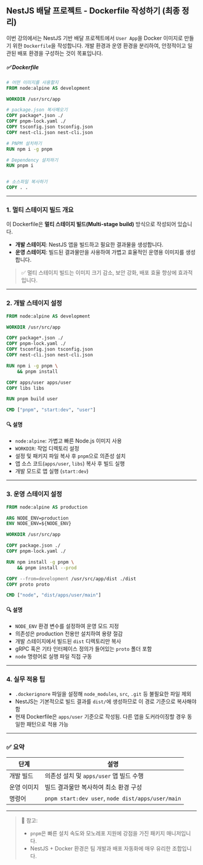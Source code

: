 ## NestJS 배달 프로젝트 - Dockerfile 작성하기 (최종 정리)

이번 강의에서는 NestJS 기반 배달 프로젝트에서 `User App`을 Docker 이미지로 만들기 위한 `Dockerfile`을 작성합니다. 개발 환경과 운영 환경을 분리하여, 안정적이고 일관된 배포 환경을 구성하는 것이 목표입니다.

##### ✅ Dockerfile

```dockerfile
# 어떤 이미지를 사용할지
FROM node:alpine AS development

WORKDIR /usr/src/app

# package.json 복사해오기
COPY package*.json ./
COPY pnpm-lock.yaml ./
COPY tsconfig.json tsconfig.json
COPY nest-cli.json nest-cli.json

# PNPM 설치하기
RUN npm i -g pnpm

# Dependency 설치하기
RUN pnpm i


# 소스파일 복사하기
COPY . .

```

---

### 1. 멀티 스테이지 빌드 개요

이 Dockerfile은 **멀티 스테이지 빌드(Multi-stage build)** 방식으로 작성되어 있습니다.

- **개발 스테이지**: NestJS 앱을 빌드하고 필요한 결과물을 생성합니다.
- **운영 스테이지**: 빌드된 결과물만을 사용하여 가볍고 효율적인 운영용 이미지를 생성합니다.

> ✅ 멀티 스테이지 빌드는 이미지 크기 감소, 보안 강화, 배포 효율 향상에 효과적입니다.

---

### 2. 개발 스테이지 설정

```dockerfile
FROM node:alpine AS development

WORKDIR /usr/src/app

COPY package*.json ./
COPY pnpm-lock.yaml ./
COPY tsconfig.json tsconfig.json
COPY nest-cli.json nest-cli.json

RUN npm i -g pnpm \
    && pnpm install

COPY apps/user apps/user
COPY libs libs

RUN pnpm build user

CMD ["pnpm", "start:dev", "user"]
```

#### 🔍 설명

- `node:alpine`: 가볍고 빠른 Node.js 이미지 사용
- `WORKDIR`: 작업 디렉토리 설정
- 설정 및 패키지 파일 복사 후 `pnpm`으로 의존성 설치
- 앱 소스 코드(`apps/user`, `libs`) 복사 후 빌드 실행
- 개발 모드로 앱 실행 (`start:dev`)

---

### 3. 운영 스테이지 설정

```dockerfile
FROM node:alpine AS production

ARG NODE_ENV=production
ENV NODE_ENV=${NODE_ENV}

WORKDIR /usr/src/app

COPY package.json ./
COPY pnpm-lock.yaml ./

RUN npm install -g pnpm \
    && pnpm install --prod

COPY --from=development /usr/src/app/dist ./dist
COPY proto proto

CMD ["node", "dist/apps/user/main"]
```

#### 🔍 설명

- `NODE_ENV` 환경 변수를 설정하여 운영 모드 지정
- 의존성은 production 전용만 설치하여 용량 절감
- 개발 스테이지에서 빌드된 `dist` 디렉토리만 복사
- gRPC 혹은 기타 인터페이스 정의가 들어있는 `proto` 폴더 포함
- `node` 명령어로 실행 파일 직접 구동

---

### 4. 실무 적용 팁

- `.dockerignore` 파일을 설정해 `node_modules`, `src`, `.git` 등 불필요한 파일 제외
- NestJS는 기본적으로 빌드 결과를 `dist/`에 생성하므로 이 경로 기준으로 복사해야 함
- 현재 Dockerfile은 `apps/user` 기준으로 작성됨. 다른 앱을 도커라이징할 경우 동일한 패턴으로 적용 가능

---

### ✅ 요약

| 단계        | 설명                                              |
| ----------- | ------------------------------------------------- |
| 개발 빌드   | 의존성 설치 및 `apps/user` 앱 빌드 수행           |
| 운영 이미지 | 빌드 결과물만 복사하여 최소 환경 구성             |
| 명령어      | `pnpm start:dev user`, `node dist/apps/user/main` |

---

> 📘 참고:
>
> - `pnpm`은 빠른 설치 속도와 모노레포 지원에 강점을 가진 패키지 매니저입니다.
> - NestJS + Docker 환경은 팀 개발과 배포 자동화에 매우 유리한 조합입니다.
